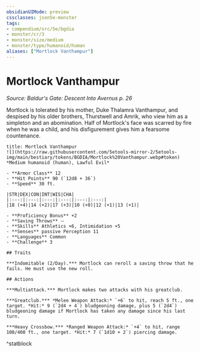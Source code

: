 ```yaml
---
obsidianUIMode: preview
cssclasses: json5e-monster
tags:
- compendium/src/5e/bgdia
- monster/cr/3
- monster/size/medium
- monster/type/humanoid/human
aliases: ["Mortlock Vanthampur"]
---
```

# Mortlock Vanthampur
*Source: Baldur's Gate: Descent Into Avernus p. 26*  

Mortlock is tolerated by his mother, Duke Thalamra Vanthampur, and despised by his older brothers, Thurstwell and Amrik, who view him as a simpleton and an abomination. Half of Mortlock's face was scarred by fire when he was a child, and his disfigurement gives him a fearsome countenance.

```ad-statblock
title: Mortlock Vanthampur
![](https://raw.githubusercontent.com/5etools-mirror-2/5etools-img/main/bestiary/tokens/BGDIA/Mortlock%20Vanthampur.webp#token)
*Medium humanoid (human), Lawful Evil*

- **Armor Class** 12
- **Hit Points** 90 (`12d8 + 36`)
- **Speed** 30 ft.

|STR|DEX|CON|INT|WIS|CHA|
|:---:|:---:|:---:|:---:|:---:|:---:|
|18 (+4)|14 (+2)|17 (+3)|10 (+0)|12 (+1)|13 (+1)|

- **Proficiency Bonus** +2
- **Saving Throws** ⏤
- **Skills** Athletics +6, Intimidation +5
- **Senses** passive Perception 11
- **Languages** Common
- **Challenge** 3

## Traits

***Indomitable (2/Day).*** Mortlock can reroll a saving throw that he fails. He must use the new roll.

## Actions

***Multiattack.*** Mortlock makes two attacks with his greatclub.

***Greatclub.*** *Melee Weapon Attack:* `+6` to hit, reach 5 ft., one target. *Hit:* 9 (`2d4 + 4`) bludgeoning damage, plus 5 (`2d4`) bludgeoning damage if Mortlock has taken any damage since his last turn.

***Heavy Crossbow.*** *Ranged Weapon Attack:* `+4` to hit, range 100/400 ft., one target. *Hit:* 7 (`1d10 + 2`) piercing damage.
```
^statblock